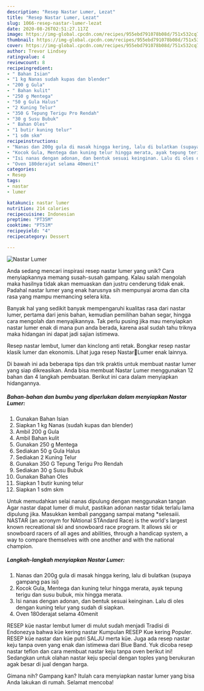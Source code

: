 ```yaml
---
description: "Resep Nastar Lumer, Lezat"
title: "Resep Nastar Lumer, Lezat"
slug: 1066-resep-nastar-lumer-lezat
date: 2020-08-26T02:51:27.117Z
image: https://img-global.cpcdn.com/recipes/955ebd791078b08d/751x532cq70/nastar-lumer-foto-resep-utama.jpg
thumbnail: https://img-global.cpcdn.com/recipes/955ebd791078b08d/751x532cq70/nastar-lumer-foto-resep-utama.jpg
cover: https://img-global.cpcdn.com/recipes/955ebd791078b08d/751x532cq70/nastar-lumer-foto-resep-utama.jpg
author: Trevor Lindsey
ratingvalue: 4
reviewcount: 8
recipeingredient:
- " Bahan Isian"
- "1 kg Nanas sudah kupas dan blender"
- "200 g Gula"
- " Bahan kulit"
- "250 g Mentega"
- "50 g Gula Halus"
- "2 Kuning Telur"
- "350 G Tepung Terigu Pro Rendah"
- "30 g Susu Bubuk"
- " Bahan Oles"
- "1 butir kuning telur"
- "1 sdm skm"
recipeinstructions:
- "Nanas dan 200g gula di masak hingga kering, lalu di bulatkan (supaya gampang pas isi)"
- "Kocok Gula, Mentega dan kuning telur hingga merata, ayak tepung terigu dan susu bubuk, mix hingga merata."
- "Isi nanas dengan adonan, dan bentuk sesuai keinginan. Lalu di oles dengan kuning telur yang sudah di siapkan."
- "Oven 180derajat selama 40menit"
categories:
- Resep
tags:
- nastar
- lumer

katakunci: nastar lumer 
nutrition: 214 calories
recipecuisine: Indonesian
preptime: "PT35M"
cooktime: "PT51M"
recipeyield: "4"
recipecategory: Dessert

---
```



![Nastar Lumer](https://img-global.cpcdn.com/recipes/955ebd791078b08d/751x532cq70/nastar-lumer-foto-resep-utama.jpg)

Anda sedang mencari inspirasi resep nastar lumer yang unik? Cara menyiapkannya memang susah-susah gampang. Kalau salah mengolah maka hasilnya tidak akan memuaskan dan justru cenderung tidak enak. Padahal nastar lumer yang enak harusnya sih mempunyai aroma dan cita rasa yang mampu memancing selera kita.

Banyak hal yang sedikit banyak mempengaruhi kualitas rasa dari nastar lumer, pertama dari jenis bahan, kemudian pemilihan bahan segar, hingga cara mengolah dan menyajikannya. Tak perlu pusing jika mau menyiapkan nastar lumer enak di mana pun anda berada, karena asal sudah tahu triknya maka hidangan ini dapat jadi sajian istimewa.

Resep nastar lembut, lumer dan kinclong anti retak. Bongkar resep nastar klasik lumer dan ekonomis. Lihat juga resep Nastar🍍Lumer enak lainnya.


Di bawah ini ada beberapa tips dan trik praktis untuk membuat nastar lumer yang siap dikreasikan. Anda bisa membuat Nastar Lumer menggunakan 12 bahan dan 4 langkah pembuatan. Berikut ini cara dalam menyiapkan hidangannya.

<!--inarticleads1-->

##### Bahan-bahan dan bumbu yang diperlukan dalam menyiapkan Nastar Lumer:

1. Gunakan  Bahan Isian
1. Siapkan 1 kg Nanas (sudah kupas dan blender)
1. Ambil 200 g Gula
1. Ambil  Bahan kulit
1. Gunakan 250 g Mentega
1. Sediakan 50 g Gula Halus
1. Sediakan 2 Kuning Telur
1. Gunakan 350 G Tepung Terigu Pro Rendah
1. Sediakan 30 g Susu Bubuk
1. Gunakan  Bahan Oles
1. Siapkan 1 butir kuning telur
1. Siapkan 1 sdm skm


Untuk memudahkan selai nanas dipulung dengan menggunakan tangan Agar nastar dapat lumer di mulut, pastikan adonan nastar tidak terlalu lama dipulung jika. Masukkan kembali panggang sampai matang *selesaiii. NASTAR (an acronym for NAtional STAndard Race) is the world&#39;s largest known recreational ski and snowboard race program. It allows ski or snowboard racers of all ages and abilities, through a handicap system, a way to compare themselves with one another and with the national champion. 

<!--inarticleads2-->

##### Langkah-langkah menyiapkan Nastar Lumer:

1. Nanas dan 200g gula di masak hingga kering, lalu di bulatkan (supaya gampang pas isi)
1. Kocok Gula, Mentega dan kuning telur hingga merata, ayak tepung terigu dan susu bubuk, mix hingga merata.
1. Isi nanas dengan adonan, dan bentuk sesuai keinginan. Lalu di oles dengan kuning telur yang sudah di siapkan.
1. Oven 180derajat selama 40menit


RESEP küe nastar lembut lumer di mulut sudah menjadi Tradisi di Endonezya bahwa küe kering nastar Kumpulan RESEP Kue kering Populer. RESEP küe nastar dan küe putri SALJU merta küe. Juga ada resep nastar keju tanpa oven yang enak dan istimewa dari Blue Band. Yuk dicoba resep nastar teflon dan cara membuat nastar keju tanpa oven berikut ini! Sedangkan untuk olahan nastar keju special dengan toples yang berukuran agak besar di jual dengan harga. 

Gimana nih? Gampang kan? Itulah cara menyiapkan nastar lumer yang bisa Anda lakukan di rumah. Selamat mencoba!
